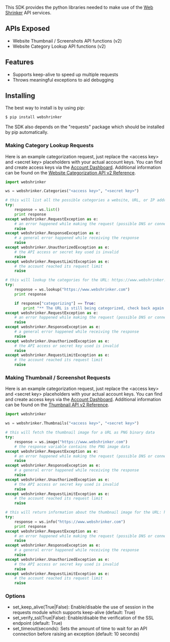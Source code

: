This SDK provides the python libraries needed to make use of the [Web Shrinker](https://www.webshrinker.com) API services.

## APIs Exposed

* Website Thumbnail / Screenshots API functions (v2)
* Website Category Lookup API functions (v2)

## Features

* Supports keep-alive to speed up multiple requests
* Throws meaningful exceptions to aid debugging

## Installing

The best way to install is by using pip:

```bash
$ pip install webshrinker
```

The SDK also depends on the "requests" package which should be installed by pip automatically.

### Making Category Lookup Requests

Here is an example categorization request, just replace the &lt;access key&gt; and &lt;secret key&gt; placeholders with your actual account keys.
You can find and create access keys via the [Account Dashboard](https://dashboard.webshrinker.com). Additional information can be found on the [Website Categorization API v2 Reference](http://docs.webshrinker.com/website-url-categorization-api/v2/index.html).

```python
import webshrinker

ws = webshrinker.Categories("<access key>", "<secret key>")

# this will list all the possible categories a website, URL, or IP address can be in
try:
    response = ws.list()
    print response
except webshrinker.RequestException as e:
    # an error happened while making the request (possible DNS or connection timeout issue)
    raise
except webshrinker.ResponseException as e:
    # a general error happened while receiving the response
    raise
except webshrinker.UnauthorizedException as e:
    # the API access or secret key used is invalid
    raise
except webshrinker.RequestLimitException as e:
    # the account reached its request limit
    raise

# this will lookup the categories for the URL: https://www.webshrinker.com
try:
    response = ws.lookup("https://www.webshrinker.com")
    print response

    if response["categorizing"] == True:
        print "** The URL is still being categorized, check back again soon **"
except webshrinker.RequestException as e:
    # an error happened while making the request (possible DNS or connection timeout issue)
    raise
except webshrinker.ResponseException as e:
    # a general error happened while receiving the response
    raise
except webshrinker.UnauthorizedException as e:
    # the API access or secret key used is invalid
    raise
except webshrinker.RequestLimitException as e:
    # the account reached its request limit
    raise
```

### Making Thumbnail / Screenshot Requests

Here is an example categorization request, just replace the &lt;access key&gt; and &lt;secret key&gt; placeholders with your actual account keys.
You can find and create access keys via the [Account Dashboard](https://dashboard.webshrinker.com). Additional information can be found on the [Thumbnail API v2 Reference](http://docs.webshrinker.com/thumbnail-api/v2/index.html).

```python
import webshrinker

ws = webshrinker.Thumbnails("<access key>", "<secret key>")

# this will fetch the thumbnail image for a URL as PNG binary data
try:
    response = ws.image("https://www.webshrinker.com")
    # the response variable contains the PNG image data
except webshrinker.RequestException as e:
    # an error happened while making the request (possible DNS or connection timeout issue)
    raise
except webshrinker.ResponseException as e:
    # a general error happened while receiving the response
    raise
except webshrinker.UnauthorizedException as e:
    # the API access or secret key used is invalid
    raise
except webshrinker.RequestLimitException as e:
    # the account reached its request limit
    raise

# this will return information about the thumbnail image for the URL: https://www.webshrinker.com
try:
    response = ws.info("https://www.webshrinker.com")
    print response
except webshrinker.RequestException as e:
    # an error happened while making the request (possible DNS or connection timeout issue)
    raise
except webshrinker.ResponseException as e:
    # a general error happened while receiving the response
    raise
except webshrinker.UnauthorizedException as e:
    # the API access or secret key used is invalid
    raise
except webshrinker.RequestLimitException as e:
    # the account reached its request limit
    raise
```

### Options

* set_keep_alive(True|False): Enable/disable the use of session in the requests module which supports keep-alive (default: True)
* set_verify_ssl(True|False): Enable/disable the verification of the SSL endpoint (default: True)
* set_timeout(seconds): Sets the amount of time to wait for an API connection before raising an exception (default: 10 seconds)

